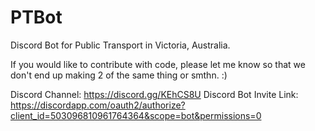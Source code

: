 # PTBot

Discord Bot for Public Transport in Victoria, Australia.

If you would like to contribute with code, please let me know so that we don't end up making 2 of the same thing or smthn. :)

Discord Channel: https://discord.gg/KEhCS8U
Discord Bot Invite Link: https://discordapp.com/oauth2/authorize?client_id=503096810961764364&scope=bot&permissions=0

